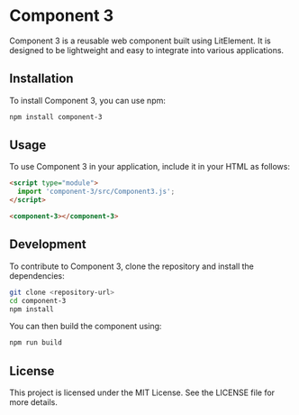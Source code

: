 # Component 3

Component 3 is a reusable web component built using LitElement. It is designed to be lightweight and easy to integrate into various applications.

## Installation

To install Component 3, you can use npm:

```bash
npm install component-3
```

## Usage

To use Component 3 in your application, include it in your HTML as follows:

```html
<script type="module">
  import 'component-3/src/Component3.js';
</script>

<component-3></component-3>
```

## Development

To contribute to Component 3, clone the repository and install the dependencies:

```bash
git clone <repository-url>
cd component-3
npm install
```

You can then build the component using:

```bash
npm run build
```

## License

This project is licensed under the MIT License. See the LICENSE file for more details.